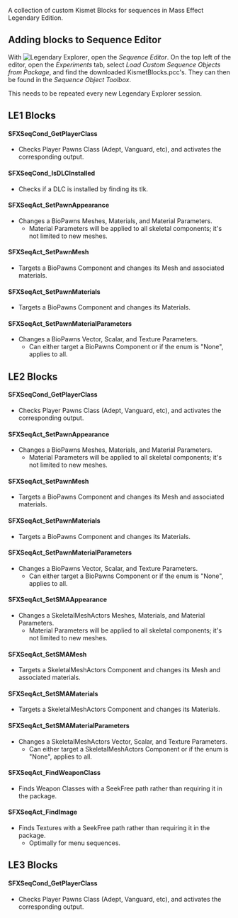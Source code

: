 A collection of custom Kismet Blocks for sequences in Mass Effect Legendary Edition.

## Adding blocks to Sequence Editor
With ![Legendary Explorer](https://github.com/ME3Tweaks/LegendaryExplorer), open the *Sequence Editor*. On the top left of the editor, open the *Experiments* tab, select *Load Custom Sequence Objects from Package*, and find the downloaded KismetBlocks.pcc's. They can then be found in the *Sequence Object Toolbox*.

This needs to be repeated every new Legendary Explorer session.


## LE1 Blocks
#### SFXSeqCond_GetPlayerClass
- Checks Player Pawns Class (Adept, Vanguard, etc), and activates the corresponding output.
#### SFXSeqCond_IsDLCInstalled
- Checks if a DLC is installed by finding its tlk.
#### SFXSeqAct_SetPawnAppearance
- Changes a BioPawns Meshes, Materials, and Material Parameters.
    - Material Parameters will be applied to all skeletal components; it's not limited to new meshes.
#### SFXSeqAct_SetPawnMesh
- Targets a BioPawns Component and changes its Mesh and associated materials.
#### SFXSeqAct_SetPawnMaterials
- Targets a BioPawns Component and changes its Materials.
#### SFXSeqAct_SetPawnMaterialParameters
- Changes a BioPawns Vector, Scalar, and Texture Parameters.
    - Can either target a BioPawns Component or if the enum is "None", applies to all.
    
## LE2 Blocks
#### SFXSeqCond_GetPlayerClass
- Checks Player Pawns Class (Adept, Vanguard, etc), and activates the corresponding output.
#### SFXSeqAct_SetPawnAppearance
- Changes a BioPawns Meshes, Materials, and Material Parameters.
    - Material Parameters will be applied to all skeletal components; it's not limited to new meshes.
#### SFXSeqAct_SetPawnMesh
- Targets a BioPawns Component and changes its Mesh and associated materials.
#### SFXSeqAct_SetPawnMaterials
- Targets a BioPawns Component and changes its Materials.
#### SFXSeqAct_SetPawnMaterialParameters
- Changes a BioPawns Vector, Scalar, and Texture Parameters.
    - Can either target a BioPawns Component or if the enum is "None", applies to all.
#### SFXSeqAct_SetSMAAppearance
- Changes a SkeletalMeshActors Meshes, Materials, and Material Parameters.
    - Material Parameters will be applied to all skeletal components; it's not limited to new meshes.
#### SFXSeqAct_SetSMAMesh
- Targets a SkeletalMeshActors Component and changes its Mesh and associated materials.
#### SFXSeqAct_SetSMAMaterials
- Targets a SkeletalMeshActors Component and changes its Materials.
#### SFXSeqAct_SetSMAMaterialParameters
- Changes a SkeletalMeshActors Vector, Scalar, and Texture Parameters.
    - Can either target a SkeletalMeshActors Component or if the enum is "None", applies to all.
#### SFXSeqAct_FindWeaponClass
- Finds Weapon Classes with a SeekFree path rather than requiring it in the package.
#### SFXSeqAct_FindImage
- Finds Textures with a SeekFree path rather than requiring it in the package.
    - Optimally for menu sequences.
    
## LE3 Blocks
#### SFXSeqCond_GetPlayerClass
- Checks Player Pawns Class (Adept, Vanguard, etc), and activates the corresponding output.


  
